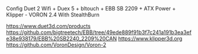Config Duet 2 Wifi + Duex 5 + bltouch + EBB SB 2209 + ATX Power + Klipper - VORON 2.4 With StealthBurn

https://www.duet3d.com/products
https://github.com/bigtreetech/EBB/tree/49ede889f91b3f7c241a191b3ea3efe38e938179/EBB%20SB2240_2209%20CAN
https://www.klipper3d.org
https://github.com/VoronDesign/Voron-2


